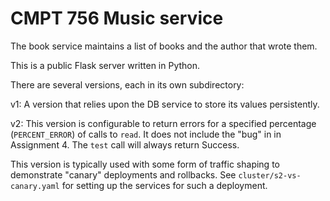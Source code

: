 # CMPT 756 Music service

The book service maintains a list of books and the author that wrote
them.

This is a public Flask server written in Python.

There are several versions, each in its own subdirectory:

v1: A version that relies upon the DB service to store its values persistently.

v2: This version is configurable to return errors for a specified
  percentage (`PERCENT_ERROR`) of calls to `read`. It does not
  include the "bug" in in Assignment 4.  The `test` call
  will always return Success.

  This version is typically used with some form of
  traffic shaping to demonstrate "canary" deployments and
  rollbacks. See `cluster/s2-vs-canary.yaml` for setting
  up the services for such a deployment.
